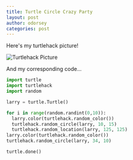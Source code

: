 ```yaml
---
title: Turtle Circle Crazy Party
layout: post
author: odorsey
categories: post
---
```

Here's my turtlehack picture!<br />

![Turtlehack Picture](http://img9.imageshack.us/img9/9534/l1ir.jpg)

And my corresponding code... 

```python
import turtle
import turtlehack
import random

larry = turtle.Turtle()

for i in range(random.randint(0,10)):
  larry.color(turtlehack.random_color())
  turtlehack.random_circle(larry, 10, 15)
  turtlehack.random_location(larry, 125, 125)
larry.color(turtlehack.random_color())
turtlehack.random_circle(larry, 34, 10)

turtle.done()
```
